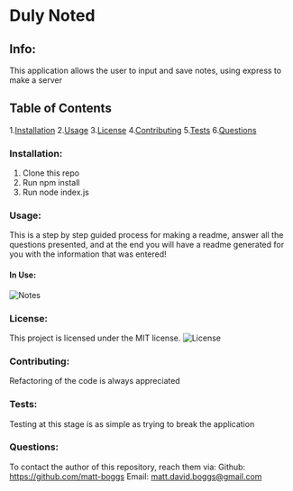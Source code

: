 # Duly Noted

## Info: 
This application allows the user to input and save notes, using express to make a server

## Table of Contents 
 1.[Installation](#Installation) 
 2.[Usage](#Usage) 
 3.[License](#License) 
 4.[Contributing](#Contributing) 
 5.[Tests](#Tests) 
 6.[Questions](#Questions)

### Installation:
 1. Clone this repo
 2. Run npm install
 3. Run node index.js


### Usage:
 This is a step by step guided process for making a readme, answer all the questions presented, and at the end you will have a readme generated for you with the information that was entered!

#### In Use:
![Notes](HomeworkActual\Duly-Noted\public\assets\images\notetaking.gif)


### License:
 This project is licensed under the MIT license.
 ![License](https://img.shields.io/badge/license-MIT-blue.svg)

### Contributing:
Refactoring of the code is always appreciated


### Tests:
Testing at this stage is as simple as trying to break the application

### Questions:
To contact the author of this repository, reach them via: 
Github: https://github.com/matt-boggs
Email: matt.david.boggs@gmail.com